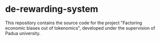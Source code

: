 # de-rewarding-system
This repository contains the source code for the project "Factoring economic biases out of tokenomics", developed under the supervision of Padua university.

